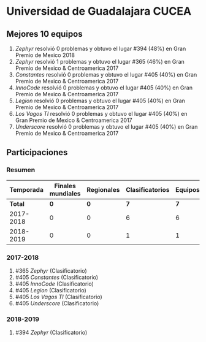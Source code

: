 # Universidad de Guadalajara CUCEA

## Mejores 10 equipos

1. _Zephyr_ resolvió 0 problemas y obtuvo el lugar #394 (48%) en Gran Premio de Mexico 2018
1. _Zephyr_ resolvió 1 problemas y obtuvo el lugar #365 (46%) en Gran Premio de Mexico & Centroamerica 2017
1. _Constantes_ resolvió 0 problemas y obtuvo el lugar #405 (40%) en Gran Premio de Mexico & Centroamerica 2017
1. _InnoCode_ resolvió 0 problemas y obtuvo el lugar #405 (40%) en Gran Premio de Mexico & Centroamerica 2017
1. _Legion_ resolvió 0 problemas y obtuvo el lugar #405 (40%) en Gran Premio de Mexico & Centroamerica 2017
1. _Los Vagos TI_ resolvió 0 problemas y obtuvo el lugar #405 (40%) en Gran Premio de Mexico & Centroamerica 2017
1. _Underscore_ resolvió 0 problemas y obtuvo el lugar #405 (40%) en Gran Premio de Mexico & Centroamerica 2017

## Participaciones

### Resumen

| Temporada | Finales mundiales | Regionales | Clasificatorios | Equipos |
| --- | --- | --- | --- | --- |
| **Total** | **0** | **0** | **7** | **7** |
| 2017-2018 | 0 | 0 | 6 | 6 |
| 2018-2019 | 0 | 0 | 1 | 1 |

### 2017-2018

1. #365 _Zephyr_ (Clasificatorio)
1. #405 _Constantes_ (Clasificatorio)
1. #405 _InnoCode_ (Clasificatorio)
1. #405 _Legion_ (Clasificatorio)
1. #405 _Los Vagos TI_ (Clasificatorio)
1. #405 _Underscore_ (Clasificatorio)

### 2018-2019

1. #394 _Zephyr_ (Clasificatorio)



